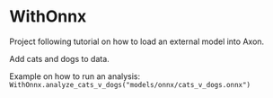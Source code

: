 # WithOnnx
Project following tutorial on how to load an external model into Axon.

Add cats and dogs to data.

Example on how to run an analysis:
`WithOnnx.analyze_cats_v_dogs("models/onnx/cats_v_dogs.onnx")`

